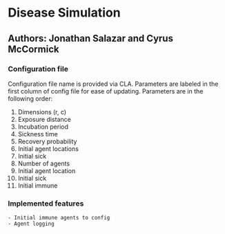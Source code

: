 # Disease Simulation
## Authors: Jonathan Salazar and Cyrus McCormick

### Configuration file
 Configuration file name is provided via CLA. 
Parameters are labeled in the first column of config file 
for ease of updating. Parameters are in the following order:
 1. Dimensions (r, c)
 2. Exposure distance
 3. Incubation period
 4. Sickness time
 5. Recovery probability
 6. Initial agent locations
 7. Initial sick
 8. Number of agents
 9. Initial agent location
 10. Initial sick
 11. Initial immune

### Implemented features
    - Initial immune agents to config
    - Agent logging